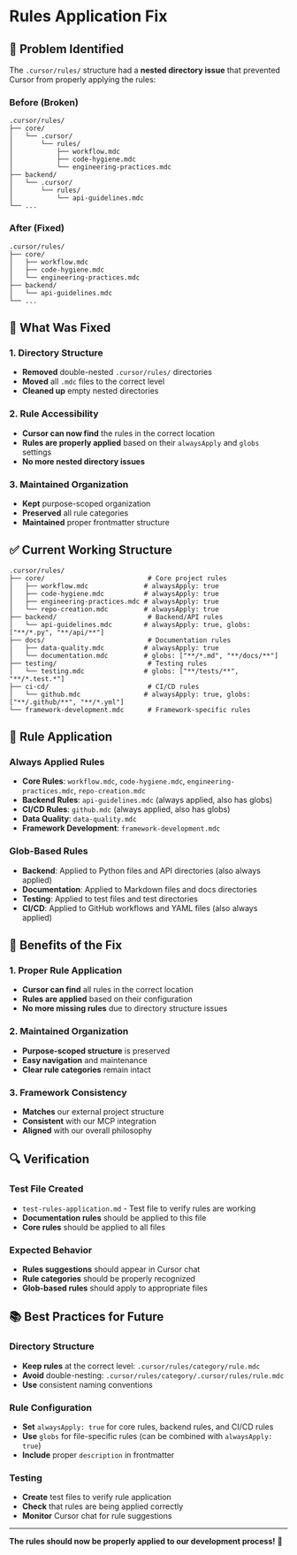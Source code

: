 # Rules Application Fix

## 🚨 **Problem Identified**

The `.cursor/rules/` structure had a **nested directory issue** that prevented Cursor from properly applying the rules:

### **Before (Broken)**
```
.cursor/rules/
├── core/
│   └── .cursor/
│       └── rules/
│           ├── workflow.mdc
│           ├── code-hygiene.mdc
│           └── engineering-practices.mdc
├── backend/
│   └── .cursor/
│       └── rules/
│           └── api-guidelines.mdc
└── ...
```

### **After (Fixed)**
```
.cursor/rules/
├── core/
│   ├── workflow.mdc
│   ├── code-hygiene.mdc
│   └── engineering-practices.mdc
├── backend/
│   └── api-guidelines.mdc
└── ...
```

## 🔧 **What Was Fixed**

### **1. Directory Structure**
- **Removed** double-nested `.cursor/rules/` directories
- **Moved** all `.mdc` files to the correct level
- **Cleaned up** empty nested directories

### **2. Rule Accessibility**
- **Cursor can now find** the rules in the correct location
- **Rules are properly applied** based on their `alwaysApply` and `globs` settings
- **No more nested directory issues**

### **3. Maintained Organization**
- **Kept** purpose-scoped organization
- **Preserved** all rule categories
- **Maintained** proper frontmatter structure

## ✅ **Current Working Structure**

```
.cursor/rules/
├── core/                          # Core project rules
│   ├── workflow.mdc              # alwaysApply: true
│   ├── code-hygiene.mdc          # alwaysApply: true
│   ├── engineering-practices.mdc # alwaysApply: true
│   └── repo-creation.mdc         # alwaysApply: true
├── backend/                       # Backend/API rules
│   └── api-guidelines.mdc        # alwaysApply: true, globs: ["**/*.py", "**/api/**"]
├── docs/                          # Documentation rules
│   ├── data-quality.mdc          # alwaysApply: true
│   └── documentation.mdc         # globs: ["**/*.md", "**/docs/**"]
├── testing/                       # Testing rules
│   └── testing.mdc               # globs: ["**/tests/**", "**/*.test.*"]
├── ci-cd/                         # CI/CD rules
│   └── github.mdc                # alwaysApply: true, globs: ["**/.github/**", "**/*.yml"]
└── framework-development.mdc      # Framework-specific rules
```

## 🎯 **Rule Application**

### **Always Applied Rules**
- **Core Rules**: `workflow.mdc`, `code-hygiene.mdc`, `engineering-practices.mdc`, `repo-creation.mdc`
- **Backend Rules**: `api-guidelines.mdc` (always applied, also has globs)
- **CI/CD Rules**: `github.mdc` (always applied, also has globs)
- **Data Quality**: `data-quality.mdc`
- **Framework Development**: `framework-development.mdc`

### **Glob-Based Rules**
- **Backend**: Applied to Python files and API directories (also always applied)
- **Documentation**: Applied to Markdown files and docs directories
- **Testing**: Applied to test files and test directories
- **CI/CD**: Applied to GitHub workflows and YAML files (also always applied)

## 🚀 **Benefits of the Fix**

### **1. Proper Rule Application**
- **Cursor can find** all rules in the correct location
- **Rules are applied** based on their configuration
- **No more missing rules** due to directory structure issues

### **2. Maintained Organization**
- **Purpose-scoped structure** is preserved
- **Easy navigation** and maintenance
- **Clear rule categories** remain intact

### **3. Framework Consistency**
- **Matches** our external project structure
- **Consistent** with our MCP integration
- **Aligned** with our overall philosophy

## 🔍 **Verification**

### **Test File Created**
- `test-rules-application.md` - Test file to verify rules are working
- **Documentation rules** should be applied to this file
- **Core rules** should be applied to all files

### **Expected Behavior**
- **Rules suggestions** should appear in Cursor chat
- **Rule categories** should be properly recognized
- **Glob-based rules** should apply to appropriate files

## 📚 **Best Practices for Future**

### **Directory Structure**
- **Keep rules** at the correct level: `.cursor/rules/category/rule.mdc`
- **Avoid** double-nesting: `.cursor/rules/category/.cursor/rules/rule.mdc`
- **Use** consistent naming conventions

### **Rule Configuration**
- **Set** `alwaysApply: true` for core rules, backend rules, and CI/CD rules
- **Use** `globs` for file-specific rules (can be combined with `alwaysApply: true`)
- **Include** proper `description` in frontmatter

### **Testing**
- **Create** test files to verify rule application
- **Check** that rules are being applied correctly
- **Monitor** Cursor chat for rule suggestions

---

**The rules should now be properly applied to our development process!** 🎯
